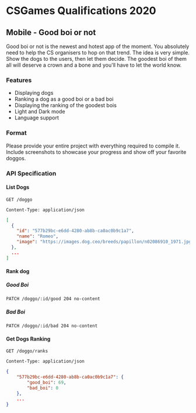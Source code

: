 # CSGames Qualifications 2020

## Mobile - Good boi or not

Good boi or not is the newest and hotest app of the moment. You absolutely need to help the CS organisers to hop on that trend. The idea is very simple. Show the dogs to the users, then let them decide. The goodest boi of them all will deserve a crown and a bone and you'll have to let the world know.

### Features

- Displaying dogs
- Ranking a dog as a good boi or a bad boi
- Displaying the ranking of the goodest bois
- Light and Dark mode
- Language support

### Format

Please provide your entire project with everything required to compile it. Include screenshots to showcase your progress and show off your favorite doggos.

### API Specification

#### List Dogs

`GET /doggo`

```
Content-Type: application/json
```

```json
[
  {
    "id": "577b29bc-e6dd-4280-ab8b-ca0ac0b9c1a7",
    "name": "Romeo",
    "image": "https://images.dog.ceo/breeds/papillon/n02086910_1971.jpg"
  },
  ...
]
```

#### Rank dog

##### Good Boi

`PATCH /doggo/:id/good 204 no-content`

##### Bad Boi

`PATCH /doggo/:id/bad 204 no-content`

#### Get Dogs Ranking

`GET /doggo/ranks`

```
Content-Type: application/json
```

```json
{
    "577b29bc-e6dd-4280-ab8b-ca0ac0b9c1a7": {
        "good_boi": 69,
        "bad_boi": 0
    },
    ...
}
```

